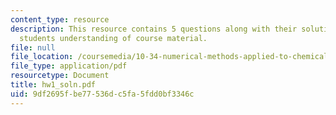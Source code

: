 ```yaml
---
content_type: resource
description: This resource contains 5 questions along with their solutions to test
  students understanding of course material.
file: null
file_location: /coursemedia/10-34-numerical-methods-applied-to-chemical-engineering-fall-2005/9df2695fbe77536dc5fa5fdd0bf3346c_hw1_soln.pdf
file_type: application/pdf
resourcetype: Document
title: hw1_soln.pdf
uid: 9df2695f-be77-536d-c5fa-5fdd0bf3346c
---
```

